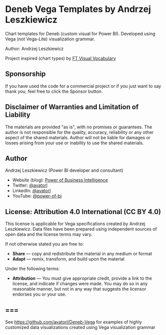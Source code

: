 # Deneb Vega Templates by Andrzej Leszkiewicz

Chart templates for Deneb (custom visual for Power BI). Developed using Vega (not Vega-Lite) visualization grammar.

Author: Andrzej Leszkiewicz

Project inspired (chart types) by [FT Visual Vocabulary](https://ft.com/vocabulary)

## Sponsorship

If you have used the code for a commercial project or if you just want to say thank you, feel free to click the Sponsor button.

## Disclaimer of Warranties and Limitation of Liability

The materials are provided "as is", with no promises or guarantees. The author is not responsible for the quality, accuracy, reliability or any other aspect of the shared materials. Author will not be liable for damages or losses arising from your use or inability to use the shared materials.

## Author
Andrzej Leszkiewicz (Power BI developer and consultant)
- Website (blog): [Power of Business Intelligence](https://powerofbi.org/)
- Twitter: [@avatorl](https://twitter.com/avatorl)
- LinkedIn: [@avatorl](https://www.linkedin.com/in/avatorl/)
- YouTube: [@power-of-bi](https://www.youtube.com/@power-of-bi)

## License: Attribution 4.0 International (CC BY 4.0)

This license is applicable for Vega specifications created by Andrzej Leszkiewicz.
Data files have been prepared using independent sources of open data and the license terms may vary.

If not otherwise stated you are free to:
- **Share** — copy and redistribute the material in any medium or format
- **Adapt** — remix, transform, and build upon the material

Under the following terms:
- **Attribution** — You must give appropriate credit, provide a link to the license, and indicate if changes were made. You may do so in any reasonable manner, but not in any way that suggests the licensor endorses you or your use.

## ===

See https://github.com/avatorl/Deneb-Vega for examples of highly customized data visualizations created using Vega visualization grammar
